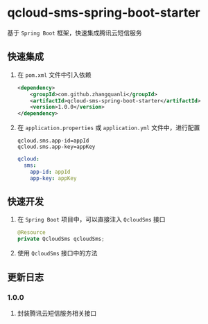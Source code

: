 # qcloud-sms-spring-boot-starter
基于 `Spring Boot` 框架，快速集成腾讯云短信服务

## 快速集成
1. 在 `pom.xml` 文件中引入依赖
    ```xml
    <dependency>
        <groupId>com.github.zhangquanli</groupId>
        <artifactId>qcloud-sms-spring-boot-starter</artifactId>
        <version>1.0.0</version>
    </dependency>
    ```
2. 在 `application.properties` 或 `application.yml` 文件中，进行配置
    ```properties
    qcloud.sms.app-id=appId
    qcloud.sms.app-key=appKey
    ```
    ```yaml
    qcloud:
      sms:
        app-id: appId
        app-key: appKey
    ```

## 快速开发
1. 在 `Spring Boot` 项目中，可以直接注入 `QcloudSms` 接口
    ```java
    @Resource
    private QcloudSms qcloudSms;
    ```
2. 使用 `QcloudSms` 接口中的方法

## 更新日志
### 1.0.0
1. 封装腾讯云短信服务相关接口